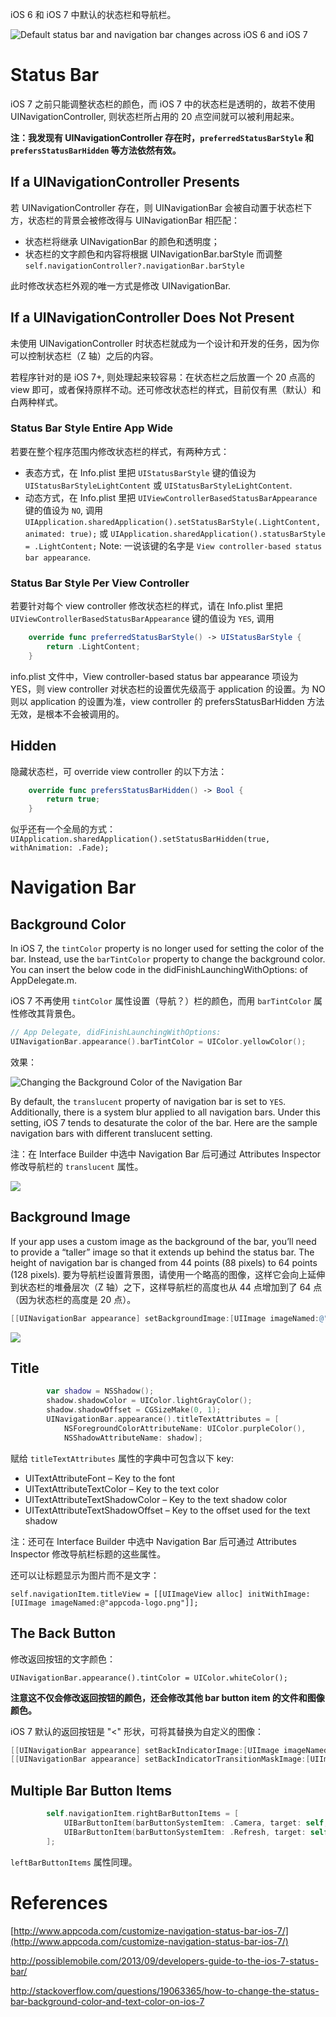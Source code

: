 <title>Status Bar and Navigation Bar</title>

iOS 6 和 iOS 7 中默认的状态栏和导航栏。

![Default status bar and navigation bar changes across iOS 6 and iOS 7](images/default_status_bar_and_nav_bar_changes_in_ios7.jpg)

# Status Bar #

iOS 7 之前只能调整状态栏的颜色，而 iOS 7 中的状态栏是透明的，故若不使用 UINavigationController, 则状态栏所占用的 20 点空间就可以被利用起来。

**注：我发现有 UINavigationController 存在时，`preferredStatusBarStyle` 和 `prefersStatusBarHidden` 等方法依然有效。**

## If a UINavigationController Presents ##

若 UINavigationController 存在，则 UINavigationBar 会被自动置于状态栏下方，状态栏的背景会被修改得与 UINavigationBar 相匹配：

- 状态栏将继承 UINavigationBar 的颜色和透明度；
- 状态栏的文字颜色和内容将根据 UINavigationBar.barStyle 而调整 `self.navigationController?.navigationBar.barStyle`

此时修改状态栏外观的唯一方式是修改 UINavigationBar.

## If a UINavigationController Does Not Present ##

未使用 UINavigationController 时状态栏就成为一个设计和开发的任务，因为你可以控制状态栏（Z 轴）之后的内容。

若程序针对的是 iOS 7+, 则处理起来较容易：在状态栏之后放置一个 20 点高的 view 即可，或者保持原样不动。还可修改状态栏的样式，目前仅有黑（默认）和白两种样式。

### Status Bar Style Entire App Wide ###

若要在整个程序范围内修改状态栏的样式，有两种方式：

- 表态方式，在 Info.plist 里把 `UIStatusBarStyle` 键的值设为 `UIStatusBarStyleLightContent` 或 `UIStatusBarStyleLightContent`.
- 动态方式，在 Info.plist 里把 `UIViewControllerBasedStatusBarAppearance` 键的值设为 `NO`, 调用 `UIApplication.sharedApplication().setStatusBarStyle(.LightContent, animated: true);` 或 `UIApplication.sharedApplication().statusBarStyle = .LightContent;`
Note: 一说该键的名字是 `View controller-based status bar appearance`.

### Status Bar Style Per View Controller ###

若要针对每个 view controller 修改状态栏的样式，请在 Info.plist 里把 `UIViewControllerBasedStatusBarAppearance` 键的值设为 `YES`, 调用

``` Swift
    override func preferredStatusBarStyle() -> UIStatusBarStyle {
        return .LightContent;
    }
```

info.plist 文件中，View controller-based status bar appearance 项设为 YES，则 view controller 对状态栏的设置优先级高于 application 的设置。为 NO 则以 application 的设置为准，view controller 的 prefersStatusBarHidden 方法无效，是根本不会被调用的。

## Hidden ##

隐藏状态栏，可 override view controller 的以下方法：

``` Swift
    override func prefersStatusBarHidden() -> Bool {
        return true;
    }
```

似乎还有一个全局的方式：`UIApplication.sharedApplication().setStatusBarHidden(true, withAnimation: .Fade);`

# Navigation Bar #

## Background Color ##

In iOS 7, the `tintColor` property is no longer used for setting the color of the bar. Instead, use the `barTintColor` property to change the background color. You can insert the below code in the didFinishLaunchingWithOptions: of AppDelegate.m.

iOS 7 不再使用 `tintColor` 属性设置（导航？）栏的颜色，而用 `barTintColor` 属性修改其背景色。

``` Swift
// App Delegate, didFinishLaunchingWithOptions:
UINavigationBar.appearance().barTintColor = UIColor.yellowColor();
```

效果：

![Changing the Background Color of the Navigation Bar](images/changing_nav_bar_bg_color.jpg)

By default, the `translucent` property of navigation bar is set to `YES`. Additionally, there is a system blur applied to all navigation bars. Under this setting, iOS 7 tends to desaturate the color of the bar. Here are the sample navigation bars with different translucent setting.

注：在 Interface Builder 中选中 Navigation Bar 后可通过 Attributes Inspector 修改导航栏的 `translucent` 属性。

![](images/navigation_bar_translucent.jpg)


## Background Image ##

If your app uses a custom image as the background of the bar, you’ll need to provide a “taller” image so that it extends up behind the status bar. The height of navigation bar is changed from 44 points (88 pixels) to 64 points (128 pixels).
要为导航栏设置背景图，请使用一个略高的图像，这样它会向上延伸到状态栏的堆叠层次（Z 轴）之下，这样导航栏的高度也从 44 点增加到了 64 点（因为状态栏的高度是 20 点）。

``` Objective-C
[[UINavigationBar appearance] setBackgroundImage:[UIImage imageNamed:@"nav_bg.png"] forBarMetrics:UIBarMetricsDefault];
```

![](images/navigation_bar_background_image.jpg)

## Title ##

``` Swift
        var shadow = NSShadow();
        shadow.shadowColor = UIColor.lightGrayColor();
        shadow.shadowOffset = CGSizeMake(0, 1);
        UINavigationBar.appearance().titleTextAttributes = [
            NSForegroundColorAttributeName: UIColor.purpleColor(),
            NSShadowAttributeName: shadow];
```

赋给 `titleTextAttributes` 属性的字典中可包含以下 key:

- UITextAttributeFont – Key to the font
- UITextAttributeTextColor – Key to the text color
- UITextAttributeTextShadowColor – Key to the text shadow color
- UITextAttributeTextShadowOffset – Key to the offset used for the text shadow

注：还可在 Interface Builder 中选中 Navigation Bar 后可通过 Attributes Inspector 修改导航栏标题的这些属性。

还可以让标题显示为图片而不是文字：

```self.navigationItem.titleView = [[UIImageView alloc] initWithImage:[UIImage imageNamed:@"appcoda-logo.png"]];```

## The Back Button ##

修改返回按钮的文字颜色：

`UINavigationBar.appearance().tintColor = UIColor.whiteColor();`

**注意这不仅会修改返回按钮的颜色，还会修改其他 bar button item 的文件和图像颜色。**

iOS 7 默认的返回按钮是 "<" 形状，可将其替换为自定义的图像：

``` Objective-C
[[UINavigationBar appearance] setBackIndicatorImage:[UIImage imageNamed:@"back_btn.png"]];
[[UINavigationBar appearance] setBackIndicatorTransitionMaskImage:[UIImage imageNamed:@"back_btn.png"]];
```

## Multiple Bar Button Items ##

``` Swift
        self.navigationItem.rightBarButtonItems = [
            UIBarButtonItem(barButtonSystemItem: .Camera, target: self, action: nil),
            UIBarButtonItem(barButtonSystemItem: .Refresh, target: self, action: nil),
        ];
```

`leftBarButtonItems` 属性同理。

# References #

[http://www.appcoda.com/customize-navigation-status-bar-ios-7/](http://www.appcoda.com/customize-navigation-status-bar-ios-7/)

http://possiblemobile.com/2013/09/developers-guide-to-the-ios-7-status-bar/

http://stackoverflow.com/questions/19063365/how-to-change-the-status-bar-background-color-and-text-color-on-ios-7